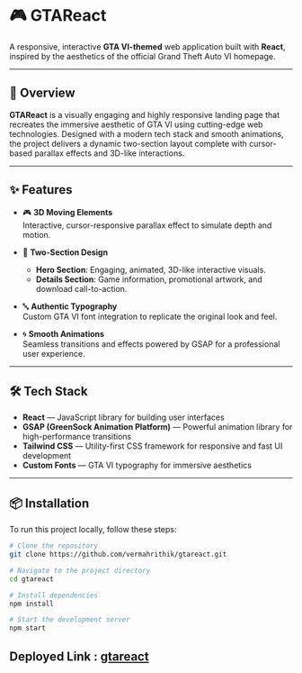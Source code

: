 # 🎮 GTAReact

A responsive, interactive **GTA VI-themed** web application built with **React**, inspired by the aesthetics of the official Grand Theft Auto VI homepage.

---

## 🚀 Overview

**GTAReact** is a visually engaging and highly responsive landing page that recreates the immersive aesthetic of GTA VI using cutting-edge web technologies. Designed with a modern tech stack and smooth animations, the project delivers a dynamic two-section layout complete with cursor-based parallax effects and 3D-like interactions.

---

## ✨ Features

- 🎮 **3D Moving Elements**  
  Interactive, cursor-responsive parallax effect to simulate depth and motion.

- 🧭 **Two-Section Design**
  - **Hero Section**: Engaging, animated, 3D-like interactive visuals.
  - **Details Section**: Game information, promotional artwork, and download call-to-action.

- 🔤 **Authentic Typography**  
  Custom GTA VI font integration to replicate the original look and feel.

- 🌀 **Smooth Animations**  
  Seamless transitions and effects powered by GSAP for a professional user experience.

---

## 🛠️ Tech Stack

- **React** — JavaScript library for building user interfaces  
- **GSAP (GreenSock Animation Platform)** — Powerful animation library for high-performance transitions  
- **Tailwind CSS** — Utility-first CSS framework for responsive and fast UI development  
- **Custom Fonts** — GTA VI typography for immersive aesthetics  

---

## 📦 Installation

To run this project locally, follow these steps:

```bash
# Clone the repository
git clone https://github.com/vermahrithik/gtareact.git

# Navigate to the project directory
cd gtareact

# Install dependencies
npm install

# Start the development server
npm start
```
## Deployed Link : [ gtareact](https://gtavireact-1cfkrgw8u-hrithik-vermas-projects.vercel.app/)
